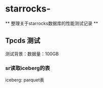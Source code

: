 <!--
 * @Author: hashmapybx 15868861416@163.com
 * @Date: 2024-07-17 12:02:07
 * @LastEditors: hashmapybx 15868861416@163.com
 * @LastEditTime: 2024-07-18 12:04:05
 * @FilePath: /starrocks-/README.md
 * @Description: 这是默认设置,请设置`customMade`, 打开koroFileHeader查看配置 进行设置: https://github.com/OBKoro1/koro1FileHeader/wiki/%E9%85%8D%E7%BD%AE
-->

# starrocks-

** 整理关于starrocks数据库的性能测试记录 ** 


## Tpcds 测试

测试背景：数据量：100GB

### sr读取iceberg的表

iceberg: parquet表